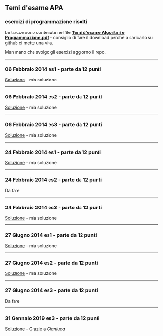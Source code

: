 ## Temi d'esame APA
### esercizi di programmazione risolti

Le tracce sono contenute nel file [**Temi d'esame Algoritmi e Programmazione.pdf**](https://github.com/alessia-miccoli/Temi-d-esame-Apa/blob/master/Temi%20d'esame%20Algoritmi%20e%20Programmazione.pdf) - consiglio di fare il download perchè a caricarlo su github ci mette una vita.

Man mano che svolgo gli esercizi aggiorno il repo.

---------------------------------------------
### 06 Febbraio 2014 es1 - parte da 12 punti 

[Soluzione](https://github.com/alessia-miccoli/Temi-d-esame-Apa/blob/master/06Febbraio2014es1-12pt.c) - mia soluzione

-----------------------------------------------
### 06 Febbraio 2014 es2 - parte da 12 punti 

[Soluzione](https://github.com/alessia-miccoli/Temi-d-esame-Apa/blob/master/06Febbraio2014es2-12pt.c) - mia soluzione

-----------------------------------------------
### 06 Febbraio 2014 es3 - parte da 12 punti 

[Soluzione](https://github.com/alessia-miccoli/Temi-d-esame-Apa/blob/master/06Febbraio2014es3-12pt.c) - mia soluzione

-----------------------------------------------
### 24 Febbraio 2014 es1 - parte da 12 punti 

[Soluzione](https://github.com/alessia-miccoli/Temi-d-esame-Apa/blob/master/24Febbraio2014es1-12pt.c) - mia soluzione

-----------------------------------------------
### 24 Febbraio 2014 es2 - parte da 12 punti 

Da fare

-----------------------------------------------
### 24 Febbraio 2014 es3 - parte da 12 punti 

[Soluzione](https://github.com/alessia-miccoli/Temi-d-esame-Apa/blob/master/24Febbraio2014es3-12pt.c) - mia soluzione

-----------------------------------------------
### 27 Giugno 2014 es1 - parte da 12 punti 

[Soluzione](https://github.com/alessia-miccoli/Temi-d-esame-Apa/blob/master/27Giugno2014es1-12pt.c) - mia soluzione

-----------------------------------------------
### 27 Giugno 2014 es2 - parte da 12 punti 

[Soluzione](https://github.com/alessia-miccoli/Temi-d-esame-Apa/blob/master/27Giugno2014es2-12pt.c) - mia soluzione

-----------------------------------------------
### 27 Giugno 2014 es3 - parte da 12 punti 

Da fare

-------------------------------------------------
### 31 Gennaio 2019 es3 - parte da 12 punti

[Soluzione](https://github.com/alessia-miccoli/Temi-d-esame-Apa/blob/master/31Gennaio2019es3-12pt.c) - Grazie a *Gianluca*

